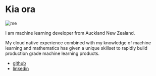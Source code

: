 # Kia ora

![me](https://avatars.githubusercontent.com/u/15293713)

I am machine learning developer from Auckland New Zealand. 

My cloud native experience combined with my knowledge of machine learning and mathematics has given a unique skillset to rapidly build production grade machine learning products.


- [github](http://github.com/musedivision)
- [linkedin](https://www.linkedin.com/in/patrick-mccaffrey-nz/)

